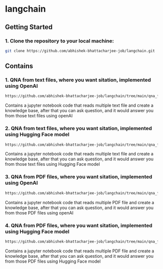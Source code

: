 # langchain

## Getting Started

### 1. Clone the repository to your local machine:

```bash
git clone https://github.com/abhishek-bhattacharjee-job/langchain.git
```

## Contains

### 1. QNA from text files, where you want sitation, implemented using OpenAI
```bash
https://github.com/abhishek-bhattacharjee-job/langchain/tree/main/qna_from_text_file_with_sitation_using_openAI
```
Contains a jupyter notebook code that reads multiple text file and create a knowledge base, after that you can ask question, and it would answer you from those text files using openAI

### 2. QNA from text files, where you want sitation, implemented using Hugging Face model
```bash
https://github.com/abhishek-bhattacharjee-job/langchain/tree/main/qna_from_text_file_with_sitation_using_local_Model
```
Contains a jupyter notebook code that reads multiple text file and create a knowledge base, after that you can ask question, and it would answer you from those text files using Hugging Face model

### 3. QNA from PDF files, where you want sitation, implemented using OpenAI
```bash
https://github.com/abhishek-bhattacharjee-job/langchain/tree/main/qna_from_pdf_file_with_sitation_using_openAI
```
Contains a jupyter notebook code that reads multiple PDF file and create a knowledge base, after that you can ask question, and it would answer you from those PDF files using openAI

### 4. QNA from PDF files, where you want sitation, implemented using Hugging Face model
```bash
https://github.com/abhishek-bhattacharjee-job/langchain/tree/main/qna_from_pdf_file_with_sitation_using_local_Model
```
Contains a jupyter notebook code that reads multiple PDF file and create a knowledge base, after that you can ask question, and it would answer you from those PDF files using Hugging Face model




